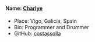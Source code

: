 #### Name: [Charlye](https://github.com/costassolla)
- Place: Vigo, Galicia, Spain
- Bio: Programmer and Drummer
- GitHub: [costassolla](https://github.com/costassolla)
